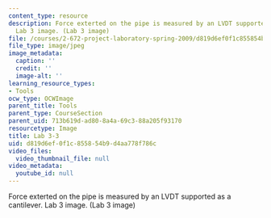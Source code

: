 ```yaml
---
content_type: resource
description: Force exterted on the pipe is measured by an LVDT supported as a cantilever.
  Lab 3 image. (Lab 3 image)
file: /courses/2-672-project-laboratory-spring-2009/d819d6ef0f1c855854b9d4aa778f786c_lab33.jpg
file_type: image/jpeg
image_metadata:
  caption: ''
  credit: ''
  image-alt: ''
learning_resource_types:
- Tools
ocw_type: OCWImage
parent_title: Tools
parent_type: CourseSection
parent_uid: 713b619d-ad80-8a4a-69c3-88a205f93170
resourcetype: Image
title: Lab 3-3
uid: d819d6ef-0f1c-8558-54b9-d4aa778f786c
video_files:
  video_thumbnail_file: null
video_metadata:
  youtube_id: null
---
```

Force exterted on the pipe is measured by an LVDT supported as a cantilever. Lab 3 image. (Lab 3 image)

